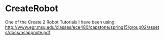 # CreateRobot

One of the Create 2 Robot Tutorials I have been using: http://www.egr.msu.edu/classes/ece480/capstone/spring15/group02/assets/docs/nsappnote.pdf

